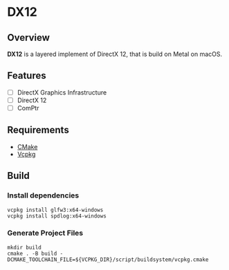 # DX12

## Overview

**DX12** is a layered implement of DirectX 12, that is build on Metal on macOS.

## Features

* [ ] DirectX Graphics Infrastructure
* [ ] DirectX 12
* [ ] ComPtr

## Requirements

* [CMake](https://github.com/Kitware/CMake)
* [Vcpkg](https://github.com/Microsoft/vcpkg)

## Build

### Install dependencies

```
vcpkg install glfw3:x64-windows
vcpkg install spdlog:x64-windows
```

### Generate Project Files

```
mkdir build
cmake . -B build -DCMAKE_TOOLCHAIN_FILE=${VCPKG_DIR}/script/buildsystem/vcpkg.cmake
```
